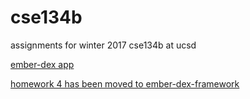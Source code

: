 # cse134b
assignments for winter 2017 cse134b at ucsd

[ember-dex app](https://ember-dex.firebaseapp.com)

[homework 4 has been moved to ember-dex-framework](https://ember-dex-framework.firebaseapp.com)
